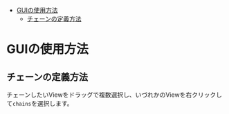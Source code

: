 <!-- TOC depthFrom:1 depthTo:6 withLinks:1 updateOnSave:1 orderedList:0 -->

- [GUIの使用方法](#guiの使用方法)
	- [チェーンの定義方法](#チェーンの定義方法)

<!-- /TOC -->


# GUIの使用方法

## チェーンの定義方法

チェーンしたいViewをドラッグで複数選択し、いづれかのViewを右クリックして`chains`を選択します。





